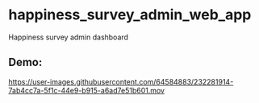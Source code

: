 # happiness_survey_admin_web_app

Happiness survey admin dashboard

## Demo:


https://user-images.githubusercontent.com/64584883/232281914-7ab4cc7a-5f1c-44e9-b915-a6ad7e51b601.mov


